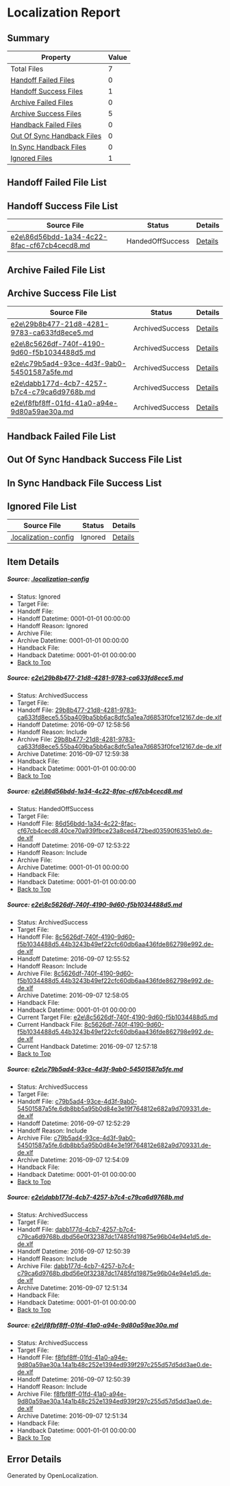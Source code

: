 # <a name='report-top'></a> Localization Report

## Summary
 Property | Value 
 -------- | ----- 
 Total Files | 7
[ Handoff Failed Files ](#handoff-failed-list)| 0
[ Handoff Success Files ](#handoff-success-list)| 1
[ Archive Failed Files ](#archive-failed-list)| 0
[ Archive Success Files ](#archive-success-list)| 5
[ Handback Failed Files ](#handback-failed-list)| 0
[ Out Of Sync Handback Files ](#outofsync-handback-success-list)| 0
[ In Sync Handback Files ](#insync-handback-success-list)| 0
[ Ignored Files ](#ignored-list)| 1

## <a name='handoff-failed-list'></a> Handoff Failed File List

## <a name='handoff-success-list'></a> Handoff Success File List
 Source File | Status | Details 
 ----------- | ------ | ------- 
 [e2e\86d56bdd-1a34-4c22-8fac-cf67cb4cecd8.md](https://github.com/OpenLocalizationTestOrg/ol-test0/blob/1846b0f3923e017193267c56665d937ecfbf5c10/e2e/86d56bdd-1a34-4c22-8fac-cf67cb4cecd8.md) | HandedOffSuccess | [Details](#b3b0e5876b712b00e043f4de53464d86abdd9f762)

## <a name='archive-failed-list'></a> Archive Failed File List

## <a name='archive-success-list'></a> Archive Success File List
 Source File | Status | Details 
 ----------- | ------ | ------- 
 [e2e\29b8b477-21d8-4281-9783-ca633fd8ece5.md](https://github.com/OpenLocalizationTestOrg/ol-test0/blob/d45407bf494a753799400fa5b9b0f8d2ef5529f6/e2e/29b8b477-21d8-4281-9783-ca633fd8ece5.md) | ArchivedSuccess | [Details](#295ac74f82f713ae537755f22a134563e243ff5e1)
 [e2e\8c5626df-740f-4190-9d60-f5b1034488d5.md](https://github.com/OpenLocalizationTestOrg/ol-test0/blob/6e37f0e3c285bba7669189eb07057064b8d56022/e2e/8c5626df-740f-4190-9d60-f5b1034488d5.md) | ArchivedSuccess | [Details](#1516691aaea81a1a5b7036f0843aaa2c7203f2773)
 [e2e\c79b5ad4-93ce-4d3f-9ab0-54501587a5fe.md](https://github.com/OpenLocalizationTestOrg/ol-test0/blob/2384434e9e30db40f0f86a87b515130592a4be1d/e2e/c79b5ad4-93ce-4d3f-9ab0-54501587a5fe.md) | ArchivedSuccess | [Details](#5fd3fda36f4f3aa33d6db743583730e54ead6bf14)
 [e2e\dabb177d-4cb7-4257-b7c4-c79ca6d9768b.md](https://github.com/OpenLocalizationTestOrg/ol-test0/blob/c046846622ac505af095a087e6f3eaa7a7890dce/e2e/dabb177d-4cb7-4257-b7c4-c79ca6d9768b.md) | ArchivedSuccess | [Details](#8afb15af8b2038628ae51a5e7ee76f9c67266a4b5)
 [e2e\f8fbf8ff-01fd-41a0-a94e-9d80a59ae30a.md](https://github.com/OpenLocalizationTestOrg/ol-test0/blob/c046846622ac505af095a087e6f3eaa7a7890dce/e2e/f8fbf8ff-01fd-41a0-a94e-9d80a59ae30a.md) | ArchivedSuccess | [Details](#20919ed046572d1aab6aed19cdb22759955d9f096)

## <a name='handback-failed-list'></a> Handback Failed File List

## <a name='outofsync-handback-success-list'></a> Out Of Sync Handback Success File List

## <a name='insync-handback-success-list'></a> In Sync Handback File Success List

## <a name='ignored-list'></a> Ignored File List
 Source File | Status | Details 
 ----------- | ------ | ------- 
 [.localization-config](https://github.com/OpenLocalizationTestOrg/ol-test0/blob/d45407bf494a753799400fa5b9b0f8d2ef5529f6/.localization-config) | Ignored | [Details](#c268a05ecaa7ec85942ed632c29928ee5bd6da8d0)

## Item Details
##### <a name='c268a05ecaa7ec85942ed632c29928ee5bd6da8d0'></a> Source: [.localization-config](https://github.com/OpenLocalizationTestOrg/ol-test0/blob/d45407bf494a753799400fa5b9b0f8d2ef5529f6/.localization-config)
* Status: Ignored
* Target File: 
* Handoff File: 
* Handoff Datetime: 0001-01-01 00:00:00
* Handoff Reason: Ignored
* Archive File: 
* Archive Datetime: 0001-01-01 00:00:00
* Handback File: 
* Handback Datetime: 0001-01-01 00:00:00
* [Back to Top](#report-top)

##### <a name='295ac74f82f713ae537755f22a134563e243ff5e1'></a> Source: [e2e\29b8b477-21d8-4281-9783-ca633fd8ece5.md](https://github.com/OpenLocalizationTestOrg/ol-test0/blob/d45407bf494a753799400fa5b9b0f8d2ef5529f6/e2e/29b8b477-21d8-4281-9783-ca633fd8ece5.md)
* Status: ArchivedSuccess
* Target File: 
* Handoff File: [29b8b477-21d8-4281-9783-ca633fd8ece5.55ba409ba5bb6ac8dfc5a1ea7d6853f0fce12167.de-de.xlf](https://github.com/OpenLocalizationTestOrg/ol-test0-handoff/blob/0c225ef7993e25fff4676fc507fd731bfff0d645/ol-handoff/OpenLocalizationTestOrg/ol-test0-dede/yuwzho/ht/29b8b477-21d8-4281-9783-ca633fd8ece5.55ba409ba5bb6ac8dfc5a1ea7d6853f0fce12167.de-de.xlf)
* Handoff Datetime: 2016-09-07 12:58:56
* Handoff Reason: Include
* Archive File: [29b8b477-21d8-4281-9783-ca633fd8ece5.55ba409ba5bb6ac8dfc5a1ea7d6853f0fce12167.de-de.xlf](https://github.com/OpenLocalizationTestOrg/ol-test0-handoff/blob/a030294bfd1efae4969b2b0b30f713ca9b8f997f/ol-archive/OpenLocalizationTestOrg/ol-test0-dede/yuwzho/ht/29b8b477-21d8-4281-9783-ca633fd8ece5.55ba409ba5bb6ac8dfc5a1ea7d6853f0fce12167.de-de.xlf)
* Archive Datetime: 2016-09-07 12:59:38
* Handback File: 
* Handback Datetime: 0001-01-01 00:00:00
* [Back to Top](#report-top)

##### <a name='b3b0e5876b712b00e043f4de53464d86abdd9f762'></a> Source: [e2e\86d56bdd-1a34-4c22-8fac-cf67cb4cecd8.md](https://github.com/OpenLocalizationTestOrg/ol-test0/blob/1846b0f3923e017193267c56665d937ecfbf5c10/e2e/86d56bdd-1a34-4c22-8fac-cf67cb4cecd8.md)
* Status: HandedOffSuccess
* Target File: 
* Handoff File: [86d56bdd-1a34-4c22-8fac-cf67cb4cecd8.40ce70a939fbce23a8ced472bed03590f6351eb0.de-de.xlf](https://github.com/OpenLocalizationTestOrg/ol-test0-handoff/blob/c09403537fd01a07dd16693caf67ab97298f4edc/ol-handoff/OpenLocalizationTestOrg/ol-test0-dede/yuwzho/ht/86d56bdd-1a34-4c22-8fac-cf67cb4cecd8.40ce70a939fbce23a8ced472bed03590f6351eb0.de-de.xlf)
* Handoff Datetime: 2016-09-07 12:53:22
* Handoff Reason: Include
* Archive File: 
* Archive Datetime: 0001-01-01 00:00:00
* Handback File: 
* Handback Datetime: 0001-01-01 00:00:00
* [Back to Top](#report-top)

##### <a name='1516691aaea81a1a5b7036f0843aaa2c7203f2773'></a> Source: [e2e\8c5626df-740f-4190-9d60-f5b1034488d5.md](https://github.com/OpenLocalizationTestOrg/ol-test0/blob/6e37f0e3c285bba7669189eb07057064b8d56022/e2e/8c5626df-740f-4190-9d60-f5b1034488d5.md)
* Status: ArchivedSuccess
* Target File: 
* Handoff File: [8c5626df-740f-4190-9d60-f5b1034488d5.44b3243b49ef22cfc60db6aa436fde862798e992.de-de.xlf](https://github.com/OpenLocalizationTestOrg/ol-test0-handoff/blob/87c150023b2c89856a1f591c47b61bf4ecac30af/ol-handoff/OpenLocalizationTestOrg/ol-test0-dede/yuwzho/ht/8c5626df-740f-4190-9d60-f5b1034488d5.44b3243b49ef22cfc60db6aa436fde862798e992.de-de.xlf)
* Handoff Datetime: 2016-09-07 12:55:52
* Handoff Reason: Include
* Archive File: [8c5626df-740f-4190-9d60-f5b1034488d5.44b3243b49ef22cfc60db6aa436fde862798e992.de-de.xlf](https://github.com/OpenLocalizationTestOrg/ol-test0-handoff/blob/6bc5e74c16ce84f0d868966dca3178496c4f6a4a/ol-archive/OpenLocalizationTestOrg/ol-test0-dede/yuwzho/ht/8c5626df-740f-4190-9d60-f5b1034488d5.44b3243b49ef22cfc60db6aa436fde862798e992.de-de.xlf)
* Archive Datetime: 2016-09-07 12:58:05
* Handback File: 
* Handback Datetime: 0001-01-01 00:00:00
* Current Target File: [e2e\8c5626df-740f-4190-9d60-f5b1034488d5.md](https://github.com/OpenLocalizationTestOrg/ol-test0-dede/blob/8e9f7cecdec3b8d21fedc2edbd54ed639a1a1915/e2e/8c5626df-740f-4190-9d60-f5b1034488d5.md)
* Current Handback File: [8c5626df-740f-4190-9d60-f5b1034488d5.44b3243b49ef22cfc60db6aa436fde862798e992.de-de.xlf](https://github.com/OpenLocalizationTestOrg/ol-test0-handback/blob/3d597cf14b33b8082b488864a992b6dafb9308a2/ol-handback/OpenLocalizationTestOrg/ol-test0-dede/yuwzho/ht/8c5626df-740f-4190-9d60-f5b1034488d5.44b3243b49ef22cfc60db6aa436fde862798e992.de-de.xlf)
* Current Handback Datetime: 2016-09-07 12:57:18
* [Back to Top](#report-top)

##### <a name='5fd3fda36f4f3aa33d6db743583730e54ead6bf14'></a> Source: [e2e\c79b5ad4-93ce-4d3f-9ab0-54501587a5fe.md](https://github.com/OpenLocalizationTestOrg/ol-test0/blob/2384434e9e30db40f0f86a87b515130592a4be1d/e2e/c79b5ad4-93ce-4d3f-9ab0-54501587a5fe.md)
* Status: ArchivedSuccess
* Target File: 
* Handoff File: [c79b5ad4-93ce-4d3f-9ab0-54501587a5fe.6db8bb5a95b0d84e3e19f764812e682a9d709331.de-de.xlf](https://github.com/OpenLocalizationTestOrg/ol-test0-handoff/blob/e89d3ff3995e85fd907c6e17dbbf24f5a5a459ea/ol-handoff/OpenLocalizationTestOrg/ol-test0-dede/yuwzho/ht/c79b5ad4-93ce-4d3f-9ab0-54501587a5fe.6db8bb5a95b0d84e3e19f764812e682a9d709331.de-de.xlf)
* Handoff Datetime: 2016-09-07 12:52:29
* Handoff Reason: Include
* Archive File: [c79b5ad4-93ce-4d3f-9ab0-54501587a5fe.6db8bb5a95b0d84e3e19f764812e682a9d709331.de-de.xlf](https://github.com/OpenLocalizationTestOrg/ol-test0-handoff/blob/e24c62f63a1b088ea1469f873c8160833f4c8932/ol-archive/OpenLocalizationTestOrg/ol-test0-dede/yuwzho/ht/c79b5ad4-93ce-4d3f-9ab0-54501587a5fe.6db8bb5a95b0d84e3e19f764812e682a9d709331.de-de.xlf)
* Archive Datetime: 2016-09-07 12:54:09
* Handback File: 
* Handback Datetime: 0001-01-01 00:00:00
* [Back to Top](#report-top)

##### <a name='8afb15af8b2038628ae51a5e7ee76f9c67266a4b5'></a> Source: [e2e\dabb177d-4cb7-4257-b7c4-c79ca6d9768b.md](https://github.com/OpenLocalizationTestOrg/ol-test0/blob/c046846622ac505af095a087e6f3eaa7a7890dce/e2e/dabb177d-4cb7-4257-b7c4-c79ca6d9768b.md)
* Status: ArchivedSuccess
* Target File: 
* Handoff File: [dabb177d-4cb7-4257-b7c4-c79ca6d9768b.dbd56e0f32387dc17485fd19875e96b04e94e1d5.de-de.xlf](https://github.com/OpenLocalizationTestOrg/ol-test0-handoff/blob/4c9b5453aa208ef39dc092e365700f8fde473a16/ol-handoff/OpenLocalizationTestOrg/ol-test0-dede/yuwzho/ht/dabb177d-4cb7-4257-b7c4-c79ca6d9768b.dbd56e0f32387dc17485fd19875e96b04e94e1d5.de-de.xlf)
* Handoff Datetime: 2016-09-07 12:50:39
* Handoff Reason: Include
* Archive File: [dabb177d-4cb7-4257-b7c4-c79ca6d9768b.dbd56e0f32387dc17485fd19875e96b04e94e1d5.de-de.xlf](https://github.com/OpenLocalizationTestOrg/ol-test0-handoff/blob/2507c29c196a0b21545b5e345f2e13640c8c8af7/ol-archive/OpenLocalizationTestOrg/ol-test0-dede/yuwzho/ht/dabb177d-4cb7-4257-b7c4-c79ca6d9768b.dbd56e0f32387dc17485fd19875e96b04e94e1d5.de-de.xlf)
* Archive Datetime: 2016-09-07 12:51:34
* Handback File: 
* Handback Datetime: 0001-01-01 00:00:00
* [Back to Top](#report-top)

##### <a name='20919ed046572d1aab6aed19cdb22759955d9f096'></a> Source: [e2e\f8fbf8ff-01fd-41a0-a94e-9d80a59ae30a.md](https://github.com/OpenLocalizationTestOrg/ol-test0/blob/c046846622ac505af095a087e6f3eaa7a7890dce/e2e/f8fbf8ff-01fd-41a0-a94e-9d80a59ae30a.md)
* Status: ArchivedSuccess
* Target File: 
* Handoff File: [f8fbf8ff-01fd-41a0-a94e-9d80a59ae30a.14a1b48c252e1394ed939f297c255d57d5dd3ae0.de-de.xlf](https://github.com/OpenLocalizationTestOrg/ol-test0-handoff/blob/4c9b5453aa208ef39dc092e365700f8fde473a16/ol-handoff/OpenLocalizationTestOrg/ol-test0-dede/yuwzho/ht/f8fbf8ff-01fd-41a0-a94e-9d80a59ae30a.14a1b48c252e1394ed939f297c255d57d5dd3ae0.de-de.xlf)
* Handoff Datetime: 2016-09-07 12:50:39
* Handoff Reason: Include
* Archive File: [f8fbf8ff-01fd-41a0-a94e-9d80a59ae30a.14a1b48c252e1394ed939f297c255d57d5dd3ae0.de-de.xlf](https://github.com/OpenLocalizationTestOrg/ol-test0-handoff/blob/2507c29c196a0b21545b5e345f2e13640c8c8af7/ol-archive/OpenLocalizationTestOrg/ol-test0-dede/yuwzho/ht/f8fbf8ff-01fd-41a0-a94e-9d80a59ae30a.14a1b48c252e1394ed939f297c255d57d5dd3ae0.de-de.xlf)
* Archive Datetime: 2016-09-07 12:51:34
* Handback File: 
* Handback Datetime: 0001-01-01 00:00:00
* [Back to Top](#report-top)


## Error Details

Generated by OpenLocalization.

